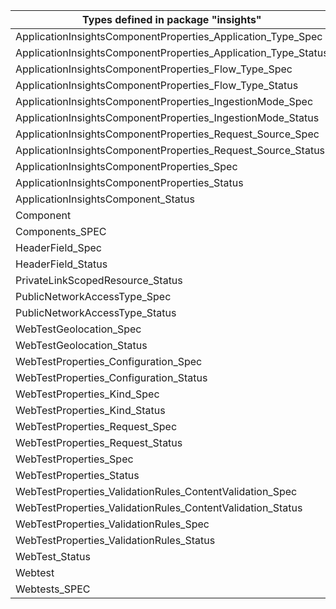 | Types defined in package "insights"                            | v1alpha1api20180501preview | v1alpha1api20200202 |
|----------------------------------------------------------------|----------------------------|---------------------|
| ApplicationInsightsComponentProperties_Application_Type_Spec   |                            | v1alpha1api20200202 |
| ApplicationInsightsComponentProperties_Application_Type_Status |                            | v1alpha1api20200202 |
| ApplicationInsightsComponentProperties_Flow_Type_Spec          |                            | v1alpha1api20200202 |
| ApplicationInsightsComponentProperties_Flow_Type_Status        |                            | v1alpha1api20200202 |
| ApplicationInsightsComponentProperties_IngestionMode_Spec      |                            | v1alpha1api20200202 |
| ApplicationInsightsComponentProperties_IngestionMode_Status    |                            | v1alpha1api20200202 |
| ApplicationInsightsComponentProperties_Request_Source_Spec     |                            | v1alpha1api20200202 |
| ApplicationInsightsComponentProperties_Request_Source_Status   |                            | v1alpha1api20200202 |
| ApplicationInsightsComponentProperties_Spec                    |                            | v1alpha1api20200202 |
| ApplicationInsightsComponentProperties_Status                  |                            | v1alpha1api20200202 |
| ApplicationInsightsComponent_Status                            |                            | v1alpha1api20200202 |
| Component                                                      |                            | v1alpha1api20200202 |
| Components_SPEC                                                |                            | v1alpha1api20200202 |
| HeaderField_Spec                                               | v1alpha1api20180501preview |                     |
| HeaderField_Status                                             | v1alpha1api20180501preview |                     |
| PrivateLinkScopedResource_Status                               |                            | v1alpha1api20200202 |
| PublicNetworkAccessType_Spec                                   |                            | v1alpha1api20200202 |
| PublicNetworkAccessType_Status                                 |                            | v1alpha1api20200202 |
| WebTestGeolocation_Spec                                        | v1alpha1api20180501preview |                     |
| WebTestGeolocation_Status                                      | v1alpha1api20180501preview |                     |
| WebTestProperties_Configuration_Spec                           | v1alpha1api20180501preview |                     |
| WebTestProperties_Configuration_Status                         | v1alpha1api20180501preview |                     |
| WebTestProperties_Kind_Spec                                    | v1alpha1api20180501preview |                     |
| WebTestProperties_Kind_Status                                  | v1alpha1api20180501preview |                     |
| WebTestProperties_Request_Spec                                 | v1alpha1api20180501preview |                     |
| WebTestProperties_Request_Status                               | v1alpha1api20180501preview |                     |
| WebTestProperties_Spec                                         | v1alpha1api20180501preview |                     |
| WebTestProperties_Status                                       | v1alpha1api20180501preview |                     |
| WebTestProperties_ValidationRules_ContentValidation_Spec       | v1alpha1api20180501preview |                     |
| WebTestProperties_ValidationRules_ContentValidation_Status     | v1alpha1api20180501preview |                     |
| WebTestProperties_ValidationRules_Spec                         | v1alpha1api20180501preview |                     |
| WebTestProperties_ValidationRules_Status                       | v1alpha1api20180501preview |                     |
| WebTest_Status                                                 | v1alpha1api20180501preview |                     |
| Webtest                                                        | v1alpha1api20180501preview |                     |
| Webtests_SPEC                                                  | v1alpha1api20180501preview |                     |
